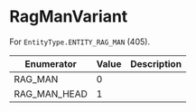# RagManVariant

For `EntityType.ENTITY_RAG_MAN` (405). 

| Enumerator | Value | Description |
| - | - | - |
| RAG_MAN | 0 |  |
| RAG_MAN_HEAD | 1 |  |

